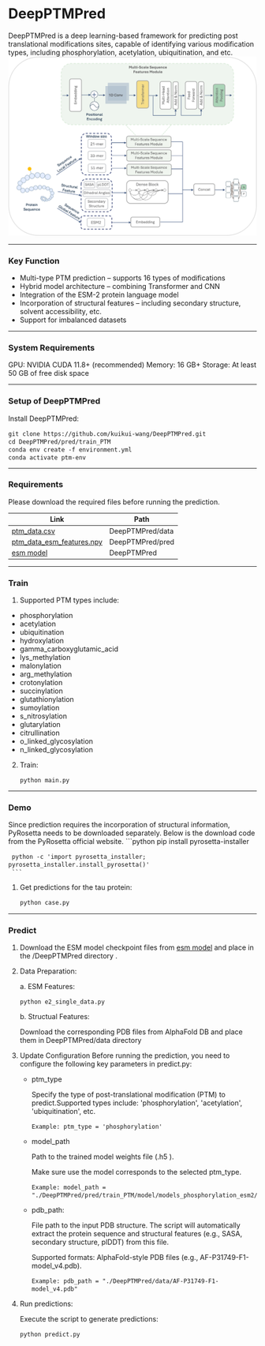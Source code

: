 # DeepPTMPred

DeepPTMPred is a deep learning-based framework for predicting post translational modifications sites, capable of identifying various modification types, including phosphorylation, acetylation, ubiquitination, and etc. 
 <img title="" src="./model.png" alt="Alternative text" width="800">


***
### Key Function
- Multi-type PTM prediction – supports 16 types of modifications
- Hybrid model architecture – combining Transformer and CNN
- Integration of the ESM-2 protein language model
- Incorporation of structural features – including secondary structure, solvent accessibility, etc.
- Support for imbalanced datasets

***
### System Requirements
GPU: NVIDIA CUDA 11.8+ (recommended) Memory: 16 GB+ Storage: At least 50 GB of free disk space

***
### Setup of DeepPTMPred

Install DeepPTMPred: 

```shell
git clone https://github.com/kuikui-wang/DeepPTMPred.git
cd DeepPTMPred/pred/train_PTM
conda env create -f environment.yml
conda activate ptm-env
```


***

### Requirements

Please download the required files before running the prediction.

| Link                                                                                                          | Path                |
| ------------------------------------------------------------------------------------------------------------- | ------------------- |
| [ptm_data.csv](https://drive.google.com/file/d/1sBSODTVUOm3Q7wa05fFmupYiQs072nKX/view?usp=drive_link)         | DeepPTMPred/data    |
| [ptm_data_esm_features.npy](https://drive.google.com/file/d/1wJgUQ861iqM3CXJJoQb6AT_jWT-2Dedi/view?usp=drive_link) | DeepPTMPred/pred    |
| [esm model](https://drive.google.com/drive/folders/1KYbfh3PGRhd_s0wn-8tZcbX_uvo1xdNm?usp=drive_link)   | DeepPTMPred         |


***
### Train

1. Supported PTM types include:
 - phosphorylation            
 - acetylation                
 - ubiquitination             
 - hydroxylation              
 - gamma_carboxyglutamic_acid 
 - lys_methylation            
 - malonylation               
 - arg_methylation            
 - crotonylation              
 - succinylation              
 - glutathionylation          
 - sumoylation                
 - s_nitrosylation            
 - glutarylation              
 - citrullination             
 - o_linked_glycosylation     
 - n_linked_glycosylation     


2. Train:
   ```
   python main.py 
   ```


***
### Demo
  Since prediction requires the incorporation of structural information, PyRosetta needs to be downloaded separately. Below is the download code from the PyRosetta official website.
     ```python
     pip install pyrosetta-installer 

     python -c 'import pyrosetta_installer; pyrosetta_installer.install_pyrosetta()'
     ```

1. Get predictions for the tau protein:

   ```python
   python case.py
   ```

***

### Predict

1. Download the ESM model checkpoint files from [esm model](https://drive.google.com/drive/folders/1KYbfh3PGRhd_s0wn-8tZcbX_uvo1xdNm?usp=drive_link) and place in the /DeepPTMPred directory .

2. Data Preparation:

   a. ESM Features:
   
   ```shell
   python e2_single_data.py
   ```  

   b. Structual Features:
   
   Download the corresponding PDB files from AlphaFold DB and place them in DeepPTMPred/data directory


4. Update Configuration
Before running the prediction, you need to configure the following key parameters in predict.py:

    - ptm_type
   
      Specify the type of post-translational modification (PTM) to predict.Supported types include: 'phosphorylation', 'acetylation', 'ubiquitination', etc.
   
      ```shell
      Example: ptm_type = 'phosphorylation'
      ``` 

   - model_path

      Path to the trained model weights file (.h5 ).

      Make sure use the model corresponds to the selected ptm_type.
     
      ```shell
      Example: model_path = "./DeepPTMPred/pred/train_PTM/model/models_phosphorylation_esm2/ptm_data_210_39_64_best_model.h5"
      ``` 
    
   - pdb_path:
   
      File path to the input PDB structure. The script will automatically extract the protein sequence and structural features (e.g., SASA, secondary structure, plDDT) from this file.
   
      Supported formats: AlphaFold-style PDB files (e.g., AF-P31749-F1-model_v4.pdb).
     
      ```shell
      Example: pdb_path = "./DeepPTMPred/data/AF-P31749-F1-model_v4.pdb"
      ``` 


6. Run predictions:
   
   Execute the script to generate predictions:

   ```
   python predict.py 
   ```






























